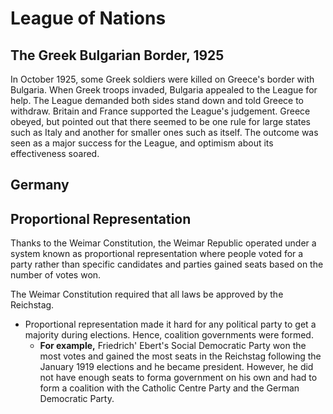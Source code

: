 # League of Nations

## The Greek Bulgarian Border, 1925

In October 1925, some Greek soldiers were killed on Greece's border with Bulgaria. When Greek troops invaded, Bulgaria appealed to the League for help. The League demanded both sides stand down and told Greece to withdraw. Britain and France supported the League's judgement. Greece obeyed, but pointed out that there seemed to be one rule for large states such as Italy and another for smaller ones such as itself. The outcome was seen as a major success for the League, and optimism about its effectiveness soared.

## Germany

## Proportional Representation

Thanks to the Weimar Constitution, the Weimar Republic operated under a system known as proportional representation where people voted for a party rather than specific candidates and parties gained seats based on the number of votes won.

The Weimar Constitution required that all laws be approved by the Reichstag.

- Proportional representation made it hard for any political party to get a majority during elections. Hence, coalition governments were formed.
    * __For example,__ Friedrich' Ebert's Social Democratic Party won the most votes and gained the most seats in the Reichstag following the January 1919 elections and he became president. However, he did not have enough seats to forma  government on his own and had to form a coalition with the Catholic Centre Party and the German Democratic Party.
